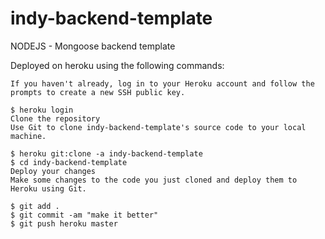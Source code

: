 # indy-backend-template
NODEJS - Mongoose backend template

Deployed on heroku using the following commands:

```
If you haven't already, log in to your Heroku account and follow the prompts to create a new SSH public key.

$ heroku login
Clone the repository
Use Git to clone indy-backend-template's source code to your local machine.

$ heroku git:clone -a indy-backend-template
$ cd indy-backend-template
Deploy your changes
Make some changes to the code you just cloned and deploy them to Heroku using Git.

$ git add .
$ git commit -am "make it better"
$ git push heroku master
```
